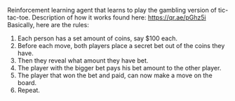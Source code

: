 Reinforcement learning agent that learns to play the gambling version of tic-tac-toe.
Description of how it works found here: https://qr.ae/pGhz5i
Basically, here are the rules:

1. Each person has a set amount of coins, say $100 each.
2. Before each move, both players place a secret bet out of the coins they have.
3. Then they reveal what amount they have bet.
4. The player with the bigger bet pays his bet amount to the other player.
5. The player that won the bet and paid, can now make a move on the board.
6. Repeat.
